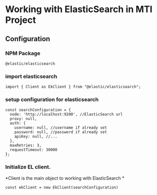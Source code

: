 # Working with ElasticSearch in MTI Project
## Configuration
### NPM Package
```
@elastic/elasticsearch
```
### import elasticsearch
```
import { Client as EkClient } from "@elastic/elasticsearch";
```
### setup configuration for elasticsearch
```
const searchConfiguration = {
  node: 'http://localhost:9200', //ElasticSearch url
  proxy: null,
  auth: {
    username: null, //username if already set
    password: null, //password if already set
    apiKey: null, //...
  },
  maxRetries: 3,
  requestTimeout: 30000
};
```
### Initialize EL client.  
*Client is the main object to working with ElasticSearch *
```
const ekClient = new EkClient(searchConfiguration)
```
